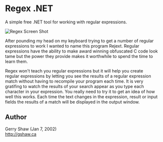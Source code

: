 # Regex .NET

A simple free .NET tool for working with regular expressions.

![Regex Screen Shot](https://raw.github.com/gshaw/regexdotnet/master/bin/Regex.jpg)

After pounding my head on my keyboard trying to get a number of regular expressions to work I wanted to name this program Rejext. Regular expressions have the ability to make award winning obfuscated C code look tame but the power they provide makes it worthwhile to spend the time to learn them.

Regex won't teach you regular expressions but it will help you create regular expressions by letting you see the results of a regular expression match without having to recompile your program each time. It is very gratifing to watch the results of your search appear as you type each character in your expression. You really need to try it to get an idea of how well this works. Each time the text changes in the expression, result or input fields the results of a match will be displayed in the output window.

## Author

Gerry Shaw (Jan 7, 2002)  
http://gshaw.ca
